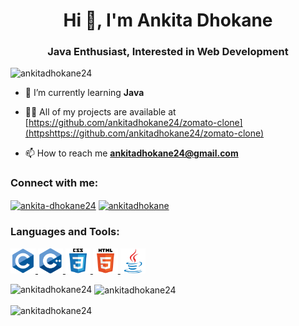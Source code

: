 <h1 align="center">Hi 👋, I'm Ankita Dhokane</h1>
<h3 align="center">Java Enthusiast, Interested in Web Development</h3>

<p align="left"> <img src="https://komarev.com/ghpvc/?username=ankitadhokane24&label=Profile%20views&color=0e75b6&style=flat" alt="ankitadhokane24" /> </p>

- 🌱 I’m currently learning **Java**

- 👨‍💻 All of my projects are available at [https://github.com/ankitadhokane24/zomato-clone](httpshttps://github.com/ankitadhokane24/zomato-clone)

- 📫 How to reach me **ankitadhokane24@gmail.com**

<h3 align="left">Connect with me:</h3>
<p align="left">
<a href="https://linkedin.com/in/ankita-dhokane24" target="blank"><img align="center" src="https://raw.githubusercontent.com/rahuldkjain/github-profile-readme-generator/master/src/images/icons/Social/linked-in-alt.svg" alt="ankita-dhokane24" height="30" width="40" /></a>
<a href="https://www.hackerrank.com/ankitadhokane" target="blank"><img align="center" src="https://raw.githubusercontent.com/rahuldkjain/github-profile-readme-generator/master/src/images/icons/Social/hackerrank.svg" alt="ankitadhokane" height="30" width="40" /></a>
</p>

<h3 align="left">Languages and Tools:</h3>
<p align="left"> <a href="https://www.cprogramming.com/" target="_blank" rel="noreferrer"> <img src="https://raw.githubusercontent.com/devicons/devicon/master/icons/c/c-original.svg" alt="c" width="40" height="40"/> </a> <a href="https://www.w3schools.com/cpp/" target="_blank" rel="noreferrer"> <img src="https://raw.githubusercontent.com/devicons/devicon/master/icons/cplusplus/cplusplus-original.svg" alt="cplusplus" width="40" height="40"/> </a> <a href="https://www.w3schools.com/css/" target="_blank" rel="noreferrer"> <img src="https://raw.githubusercontent.com/devicons/devicon/master/icons/css3/css3-original-wordmark.svg" alt="css3" width="40" height="40"/> </a> <a href="https://www.w3.org/html/" target="_blank" rel="noreferrer"> <img src="https://raw.githubusercontent.com/devicons/devicon/master/icons/html5/html5-original-wordmark.svg" alt="html5" width="40" height="40"/> </a> <a href="https://www.java.com" target="_blank" rel="noreferrer"> <img src="https://raw.githubusercontent.com/devicons/devicon/master/icons/java/java-original.svg" alt="java" width="40" height="40"/> </a> </p>

<p><img align="left" src="https://github-readme-stats.vercel.app/api/top-langs?username=ankitadhokane24&show_icons=true&locale=en&layout=compact" alt="ankitadhokane24" /></p>

<p>&nbsp;<img align="center" src="https://github-readme-stats.vercel.app/api?username=ankitadhokane24&show_icons=true&locale=en" alt="ankitadhokane24" /></p>

<p><img align="center" src="https://github-readme-streak-stats.herokuapp.com/?user=ankitadhokane24&" alt="ankitadhokane24" /></p>
